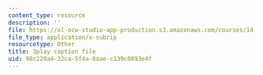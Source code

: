 ```yaml
---
content_type: resource
description: ''
file: https://ol-ocw-studio-app-production.s3.amazonaws.com/courses/14-01sc-principles-of-microeconomics-fall-2011/98c229a432ca5f4a8aaec139c0893e4f_Vss3nofHpZI.vtt
file_type: application/x-subrip
resourcetype: Other
title: 3play caption file
uid: 98c229a4-32ca-5f4a-8aae-c139c0893e4f
---
```

